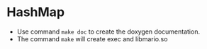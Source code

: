 # HashMap
  - Use command `make doc` to create the doxygen documentation.
  - The command `make` will create exec and libmario.so
